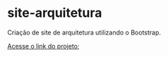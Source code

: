 # site-arquitetura
Criação de site de arquitetura utilizando o Bootstrap.

[Acesse o link do projeto](https://viniciusdeab.github.io/site-arquitetura/);
